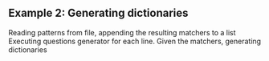 ## Example 2: Generating dictionaries

Reading patterns from file, appending the resulting matchers to a list
Executing questions generator for each line.
Given the matchers, generating dictionaries
